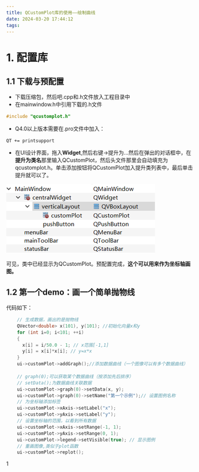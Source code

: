 ```yaml
---
title: QCustomPlot库的使用——绘制曲线
date: 2024-03-20 17:44:12
tags:
---
```


# 1. 配置库
## 1.1 下载与预配置
- 下载压缩包，然后吧.cpp和.h文件放入工程目录中
- 在mainwindow.h中引用下载的.h文件
``` C++
#include "qcustomplot.h"
```
- Q4.0以上版本需要在.pro文件中加入：
```
QT += printsupport
```
- 在UI设计界面，拖入**Widget**,然后右键->提升为...然后在弹出的对话框中，在**提升为类名**那里输入QCustomPlot，然后头文件那里会自动填充为qcustomplot.h。单击添加按钮将QCustomPlot加入提升类列表中，最后单击提升就可以了。
  
 ![20230405212452](https://raw.githubusercontent.com/EngineHeating/MyPicGo/main/20230405212452.png) 

 可见，类中已经显示为QCustomPlot。预配置完成，**这个可以用来作为坐标轴画图。**

## 1.2 第一个demo：画一个简单抛物线
代码如下：
```C++
    // 生成数据，画出的是抛物线
    QVector<double> x(101), y(101); //初始化向量x和y
    for (int i=0; i<101; ++i)
    {
      x[i] = i/50.0 - 1; // x范围[-1,1]
      y[i] = x[i]*x[i]; // y=x*x
    }
    ui->customPlot->addGraph();//添加数据曲线（一个图像可以有多个数据曲线）

    // graph(0);可以获取某个数据曲线（按添加先后排序）
    // setData();为数据曲线关联数据
    ui->customPlot->graph(0)->setData(x, y);
    ui->customPlot->graph(0)->setName("第一个示例");// 设置图例名称
    // 为坐标轴添加标签
    ui->customPlot->xAxis->setLabel("x");
    ui->customPlot->yAxis->setLabel("y");
    // 设置坐标轴的范围，以看到所有数据
    ui->customPlot->xAxis->setRange(-1, 1);
    ui->customPlot->yAxis->setRange(0, 1);
    ui->customPlot->legend->setVisible(true); // 显示图例
    // 重画图像,类似于plot函数
    ui->customPlot->replot();
``` 
1

  